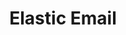---
facebook: https://facebook.com/ElasticEmail
instagram: https://instagram.com/elastic_email
linkedin: https://linkedin.com/company/elastic-email
logohandle: elasticemail
sort: elasticemail
title: Elastic Email
twitter: https://x.com/Elastic_Email
website: https://elasticemail.com/
youtube: https://youtube.com/c/Elasticemailservices
---